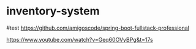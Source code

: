 # inventory-system

#test
https://github.com/amigoscode/spring-boot-fullstack-professional

https://www.youtube.com/watch?v=Geq60OVyBPg&t=17s